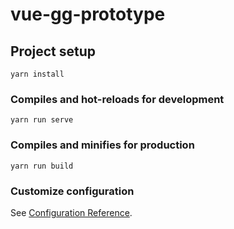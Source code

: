 # vue-gg-prototype

## Project setup
```
yarn install
```

### Compiles and hot-reloads for development
```
yarn run serve
```

### Compiles and minifies for production
```
yarn run build
```

<!-- ### Run your tests
```
yarn run test
```

### Lints and fixes files
```
yarn run lint
``` -->

### Customize configuration
See [Configuration Reference](https://cli.vuejs.org/config/).

